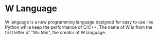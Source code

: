 # W Language 
W language is a new programming language designed for easy to use like Python while keep the performance of C/C++.
The name of W is from the first letter of "Wu Min", the creator of W language.